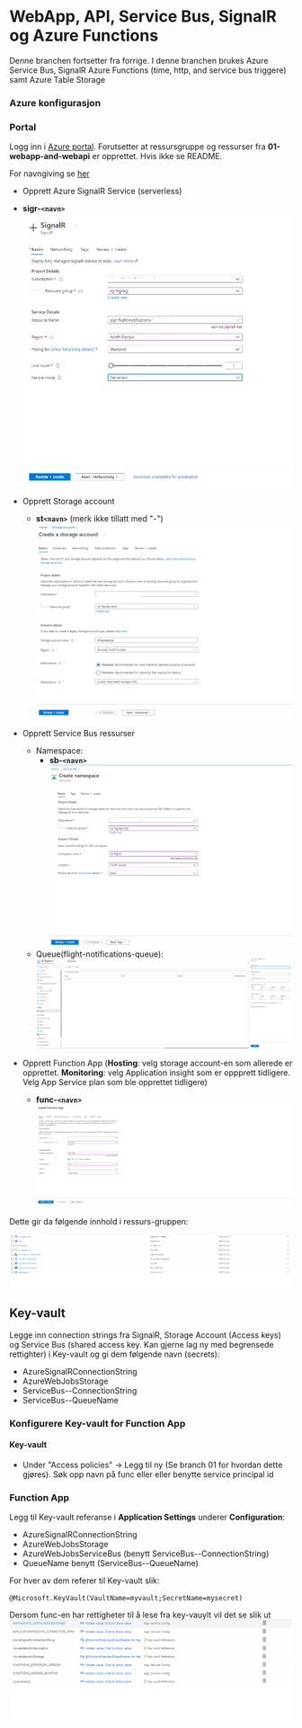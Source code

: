 # WebApp, API, Service Bus, SignalR og Azure Functions

Denne branchen fortsetter fra forrige. I denne branchen brukes Azure Service Bus, SignalR
Azure Functions (time, http, and service bus triggere) samt Azure Table Storage

### Azure konfigurasjon

### Portal

Logg inn i [Azure portal](https://portal.azure.com/#home). Forutsetter at
ressursgruppe og ressurser fra **01-webapp-and-webapi** er opprettet. Hvis ikke se README.

For navngiving se [her](https://docs.microsoft.com/en-us/azure/cloud-adoption-framework/ready/azure-best-practices/resource-abbreviations)

- Opprett Azure SignalR Service (serverless)
- **sigr-`<navn>`**
  ![Signalr](signalr.png)
- Opprett Storage account
  - **st`<navn>`** (merk ikke tillatt med "-")
    ![Stb](stb.png)
- Opprett Service Bus ressurser

  - Namespace:
    - **sb-`<navn>`**
      ![Sb](sb.png)
  - Queue(flight-notifications-queue):
    ![queue](queue.png)

- Opprett Function App (**Hosting**: velg storage account-en som allerede er opprettet. **Monitoring**: velg Application insight som er oppprett tidligere. Velg App Service plan som ble opprettet tidligere)
  - **func-`<navn>`**
    ![func](func.png)

Dette gir da følgende innhold i ressurs-gruppen:

![Ressursgruppeinnhold](resource-group.png)

## Key-vault

Legge inn connection strings fra SignalR, Storage Account (Access keys) og Service Bus (shared access key. Kan gjerne lag ny med begrensede rettighter) i Key-vault og gi dem følgende navn (secrets):

- AzureSignalRConnectionString
- AzureWebJobsStorage
- ServiceBus--ConnectionString
- ServiceBus--QueueName

### Konfigurere Key-vault for Function App

#### Key-vault

- Under "Access policies" -> Legg til ny (Se branch 01 for hvordan dette gjøres). Søk opp navn på func eller eller benytte service principal id

### Function App

Legg til Key-vault referanse i **Application Settings** underer **Configuration**:

- AzureSignalRConnectionString
- AzureWebJobsStorage
- AzureWebJobsServiceBus (benytt ServiceBus--ConnectionString)
- QueueName benytt (ServiceBus--QueueName)

For hver av dem referer til Key-vault slik:

```
@Microsoft.KeyVault(VaultName=myvault;SecretName=mysecret)
```

Dersom func-en har rettigheter til å lese fra key-vauylt vil det se slik ut
![Config](func-config.png)
